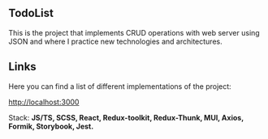 ## TodoList

This is the project that implements CRUD operations with web server using JSON and where I practice new technologies and architectures.

## Links

Here you can find a list of different implementations of the project:

[http://localhost:3000](http://localhost:3000)

Stack: **JS/TS, SCSS, React, Redux-toolkit, Redux-Thunk, MUI, Axios, Formik, Storybook, Jest.**



